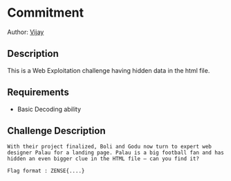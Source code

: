 # Commitment

Author: [Vijay](https://github.com/vijay-jaisankar)

## Description

This is a Web Exploitation challenge having hidden data in the html file.

## Requirements

- Basic Decoding ability

## Challenge Description

```
With their project finalized, Boli and Godu now turn to expert web designer Palau for a landing page. Palau is a big football fan and has hidden an even bigger clue in the HTML file – can you find it?

Flag format : ZENSE{....}
```
